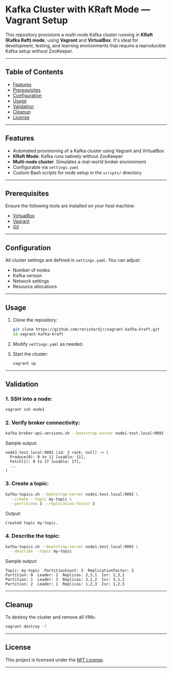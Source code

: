# Kafka Cluster with KRaft Mode — Vagrant Setup

This repository provisions a multi-node Kafka cluster running in **KRaft (Kafka Raft) mode**, using **Vagrant** and **VirtualBox**. It's ideal for development, testing, and learning environments that require a reproducible Kafka setup without ZooKeeper.

---

## Table of Contents

- [Features](#features)
- [Prerequisites](#prerequisites)
- [Configuration](#configuration)
- [Usage](#usage)
- [Validation](#validation)
- [Cleanup](#cleanup)
- [License](#license)

---

## Features

- Automated provisioning of a Kafka cluster using Vagrant and VirtualBox  
- **KRaft Mode**: Kafka runs natively without ZooKeeper  
- **Multi-node cluster**: Simulates a real-world broker environment  
- Configurable via `settings.yaml`  
- Custom Bash scripts for node setup in the `scripts/` directory  

---

## Prerequisites

Ensure the following tools are installed on your host machine:

- [VirtualBox](https://www.virtualbox.org/)
- [Vagrant](https://www.vagrantup.com/)
- [Git](https://git-scm.com/)

---

## Configuration

All cluster settings are defined in `settings.yaml`. You can adjust:

- Number of nodes  
- Kafka version  
- Network settings  
- Resource allocations  

---

## Usage

1. Clone the repository:
   ```bash
   git clone https://github.com/rerichardjr/vagrant-kafka-kraft.git
   cd vagrant-kafka-kraft
   ```

2. Modify `settings.yaml` as needed.

3. Start the cluster:
   ```bash
   vagrant up
   ```

---

## Validation

### 1. SSH into a node:
```bash
vagrant ssh node1
```

### 2. Verify broker connectivity:
```bash
kafka-broker-api-versions.sh --bootstrap-server node1.test.local:9092
```

Sample output:
```
node3.test.local:9092 (id: 3 rack: null) -> (
  Produce(0): 0 to 11 [usable: 11],
  Fetch(1): 0 to 17 [usable: 17],
  ...
)
```

### 3. Create a topic:
```bash
kafka-topics.sh --bootstrap-server node1.test.local:9092 \
  --create --topic my-topic \
  --partitions 3 --replication-factor 3
```

Output:
```
Created topic my-topic.
```

### 4. Describe the topic:
```bash
kafka-topics.sh --bootstrap-server node1.test.local:9092 \
  --describe --topic my-topic
```

Sample output:
```
Topic: my-topic  PartitionCount: 3  ReplicationFactor: 3
Partition: 0  Leader: 2  Replicas: 2,3,1  Isr: 2,3,1
Partition: 1  Leader: 3  Replicas: 3,1,2  Isr: 3,1,2
Partition: 2  Leader: 1  Replicas: 1,2,3  Isr: 1,2,3
```

---

## Cleanup

To destroy the cluster and remove all VMs:
```bash
vagrant destroy -f
```

---

## License

This project is licensed under the [MIT License](LICENSE).

---

